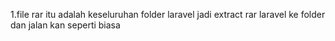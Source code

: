 1.file rar itu adalah keseluruhan folder laravel jadi extract rar laravel ke folder dan jalan kan seperti biasa



